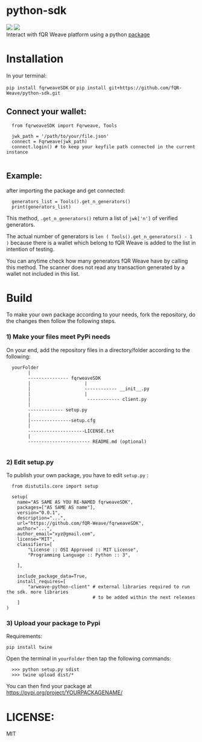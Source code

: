 # python-sdk
![](https://img.shields.io/pypi/l/fqrweaveSDK)
![](https://img.shields.io/twitter/follow/fqr_weave?style=social) <br>
Interact with fQR Weave platform using a python <a href="https://pypi.org/project/fqrweaveSDK/0.0.1/">package</a>

<h1>Installation</h1>

In your terminal: <br>

`pip install fqrweaveSDK` or `pip install git+https://github.com/fQR-Weave/python-sdk.git`

<h2>Connect your wallet:</h2>


```
  from fqrweaveSDK import Fqrweave, Tools
  
  jwk_path = '/path/to/your/file.json'
  connect = Fqrweave(jwk_path)
  connect.login() # to keep your keyfile path connected in the current instance
  
```

<h2>Example:</h2>

after importing the package and get connected:
```
  generators_list = Tools().get_n_generators()
  print(generators_list)
```
This method, `.get_n_generators()` return a list of `jwk['n']` of verified generators. 

The actual number of generators is `len ( Tools().get_n_generators() - 1 )` because there is a wallet which belong to fQR Weave is added to the list in intention of testing.

You can anytime check how many generators fQR Weave have by calling this method. The scanner does not read any transaction generated by a wallet not included in this list.

<h1>Build</h1>
To make your own package according to your needs, fork the repository, do the changes then follow the following steps.<br>
<h3>1) Make your files meet PyPi needs</h3>
On your end, add the repository files in a directory/folder according to the following:

```
  yourFolder
        |
        --------------- fqrweaveSDK
        |                    |
        |                    ------------ __init__.py
        |                    |
        |                     ------------ client.py
        |
        ------------- setup.py
        |
        |---------------setup.cfg
        |
        ---------------------LICENSE.txt
        |
        ----------------------- README.md (optional)
         
```
<h3>2) Edit setup.py </h3>

To publish your own package, you have to edit `setup.py` :

```
  from distutils.core import setup

  setup(
    name="AS SAME AS YOU RE-NAMED fqrweaveSDK",
    packages=["AS SAME AS name"],
    version="0.0.1",
    description="...",
    url="https://github.com/fQR-Weave/fqrweaveSDK",
    author="...",
    author_email="xyz@gmail.com",
    license="MIT",
    classifiers=[
        "License :: OSI Approved :: MIT License",
        "Programming Language :: Python :: 3",

    ],

    include_package_data=True,
    install_requires=[
        "arweave-python-client" # external libraries required to run the sdk. more libraries
                                # to be added within the next releases
    ]
)
```
<h3>3) Upload your package to Pypi</h3>

Requirements:

`pip install twine `

Open the terminal in `yourFolder` then tap the following commands:

```
  >>> python setup.py sdist
  >>> twine upload dist/*
```

You can then find your package at https://pypi.org/project/YOURPACKAGENAME/ 

<h1>LICENSE:</h1>

MIT

